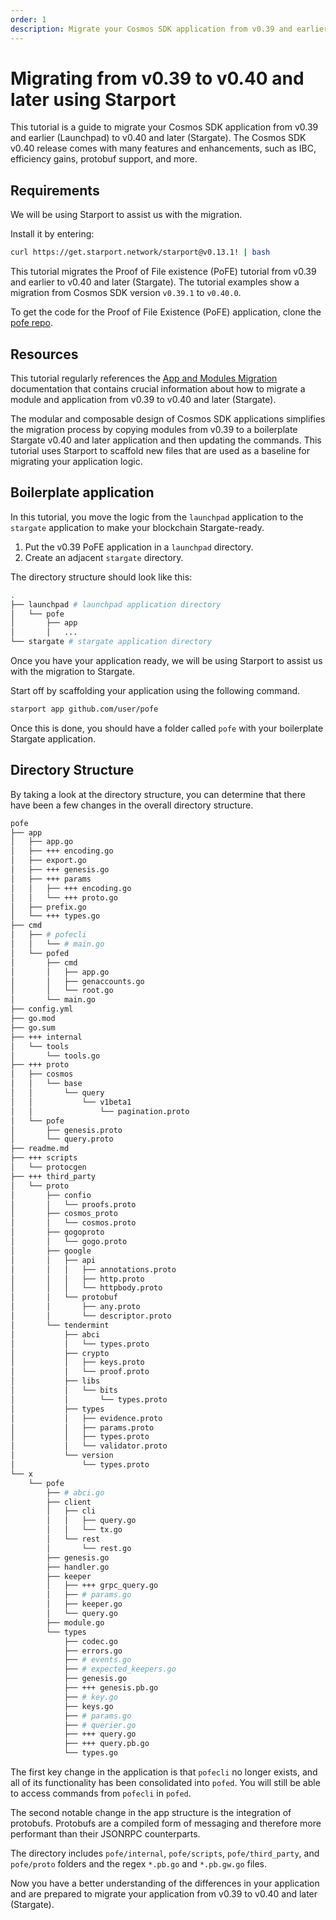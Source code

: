 ```yaml
---
order: 1
description: Migrate your Cosmos SDK application from v0.39 and earlier (Launchpad) to v0.40 and later (Stargate).
---
```


# Migrating from v0.39 to v0.40 and later using Starport

This tutorial is a guide to migrate your Cosmos SDK application from v0.39 and earlier (Launchpad) to v0.40 and later (Stargate). The Cosmos SDK v0.40 release comes with many features and enhancements, such as IBC, efficiency gains, protobuf support, and more.

## Requirements

We will be using Starport to assist us with the migration.

Install it by entering:

```bash
curl https://get.starport.network/starport@v0.13.1! | bash
```

This tutorial migrates the Proof of File existence (PoFE) tutorial from v0.39 and earlier to v0.40 and later (Stargate). The tutorial examples show a migration from Cosmos SDK version `v0.39.1` to `v0.40.0`.

To get the code for the Proof of File Existence (PoFE) application, clone the [pofe repo](https://github.com/cosmos/sdk-tutorials/tree/master/proof-of-file-existence/pofe).

## Resources

This tutorial regularly references the [App and Modules Migration](https://docs.cosmos.network/master/migrations/app_and_modules.html) documentation that contains crucial information about how to migrate a module and application from v0.39 to v0.40 and later (Stargate). 

The modular and composable design of Cosmos SDK applications simplifies the migration process by copying modules from v0.39 to a boilerplate Stargate v0.40 and later application and then updating the commands. This tutorial uses Starport to scaffold new files that are used as a baseline for migrating your application logic.

## Boilerplate application

In this tutorial, you move the logic from the `launchpad` application to the `stargate` application to make your blockchain Stargate-ready.

1. Put the v0.39 PoFE application in a `launchpad` directory.
1. Create an adjacent `stargate` directory. 

The directory structure should look like this:

```sh
.
├── launchpad # launchpad application directory
│   └── pofe 
│       ├── app
│       │   ...
└── stargate # stargate application directory

```

Once you have your application ready, we will be using Starport to assist us with the migration to Stargate.

Start off by scaffolding your application using the following command.

```sh
starport app github.com/user/pofe
```

Once this is done, you should have a folder called `pofe` with your boilerplate Stargate application.

## Directory Structure

By taking a look at the directory structure, you can determine that there have been a few changes in the overall directory structure.

```sh
pofe
├── app
│   ├── app.go
│   ├── +++ encoding.go
│   ├── export.go
│   ├── +++ genesis.go
│   ├── +++ params
│   │   ├── +++ encoding.go
│   │   └── +++ proto.go
│   ├── prefix.go
│   └── +++ types.go
├── cmd
│   ├── # pofecli
│   │   └── # main.go
│   └── pofed
│       ├── cmd
│       │   ├── app.go
│       │   ├── genaccounts.go
│       │   └── root.go
│       └── main.go
├── config.yml
├── go.mod
├── go.sum
├── +++ internal
│   └── tools
│       └── tools.go
├── +++ proto
│   ├── cosmos
│   │   └── base
│   │       └── query
│   │           └── v1beta1
│   │               └── pagination.proto
│   └── pofe
│       ├── genesis.proto
│       └── query.proto
├── readme.md
├── +++ scripts
│   └── protocgen
├── +++ third_party
│   └── proto
│       ├── confio
│       │   └── proofs.proto
│       ├── cosmos_proto
│       │   └── cosmos.proto
│       ├── gogoproto
│       │   └── gogo.proto
│       ├── google
│       │   ├── api
│       │   │   ├── annotations.proto
│       │   │   ├── http.proto
│       │   │   └── httpbody.proto
│       │   └── protobuf
│       │       ├── any.proto
│       │       └── descriptor.proto
│       └── tendermint
│           ├── abci
│           │   └── types.proto
│           ├── crypto
│           │   ├── keys.proto
│           │   └── proof.proto
│           ├── libs
│           │   └── bits
│           │       └── types.proto
│           ├── types
│           │   ├── evidence.proto
│           │   ├── params.proto
│           │   ├── types.proto
│           │   └── validator.proto
│           └── version
│               └── types.proto
└── x
    └── pofe
        ├── # abci.go
        ├── client
        │   ├── cli
        │   │   ├── query.go
        │   │   └── tx.go
        │   └── rest
        │       └── rest.go
        ├── genesis.go
        ├── handler.go
        ├── keeper
        │   ├── +++ grpc_query.go
        │   ├── # params.go        
        │   ├── keeper.go
        │   └── query.go
        ├── module.go
        └── types
            ├── codec.go
            ├── errors.go
            ├── # events.go
            ├── # expected_keepers.go
            ├── genesis.go
            ├── +++ genesis.pb.go
            ├── # key.go
            ├── keys.go
            ├── # params.go
            ├── # querier.go
            ├── +++ query.go
            ├── +++ query.pb.go
            └── types.go
```

The first key change in the application is that `pofecli` no longer exists, and all of its functionality has been consolidated into `pofed`. You will still be able to access commands from `pofecli` in `pofed`.

The second notable change in the app structure is the integration of protobufs. Protobufs are a compiled form of messaging and therefore more performant than their JSONRPC counterparts.

The directory includes `pofe/internal`, `pofe/scripts`, `pofe/third_party`, and `pofe/proto` folders and the regex `*.pb.go` and `*.pb.gw.go` files.

Now you have a better understanding of the differences in your application and are prepared to migrate your application from v0.39 to v0.40 and later (Stargate).
